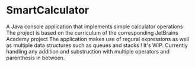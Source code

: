 # SmartCalculator
 
 A Java console application that implements simple calculator operations
 The project is based on the curriculum of the corresponding JetBrains Academy project
 The application makes use of regural expressions as well as multiple data structures such as queues and stacks !
 It's WIP. Currently handling any addition and substruction with multiple operators and parenthesis in between.
